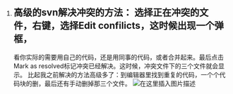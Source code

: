 1. 高级的svn解决冲突的方法： 
   选择正在冲突的文件，右键，选择Edit confilicts，这时候出现一个弹框，
   - 
     看你实际的需要用自己的代码，还是用同事的代码，或者合并起来。最后点击Mark as resolved标记冲突已经解决。这时候，冲突文件下的三个文件就会显示。
     比起我之前解决的方法高级多了：到编辑器里找到重复的代码，一个个代码块的删，最后还有手动删掉那三个文件。
     ![在这里插入图片描述](https://img-blog.csdnimg.cn/20190104181545286.png?x-oss-process=image/watermark,type_ZmFuZ3poZW5naGVpdGk,shadow_10,text_aHR0cHM6Ly9ibG9nLmNzZG4ubmV0L1N0ZXBoZW5fX1d1,size_16,color_FFFFFF,t_70)